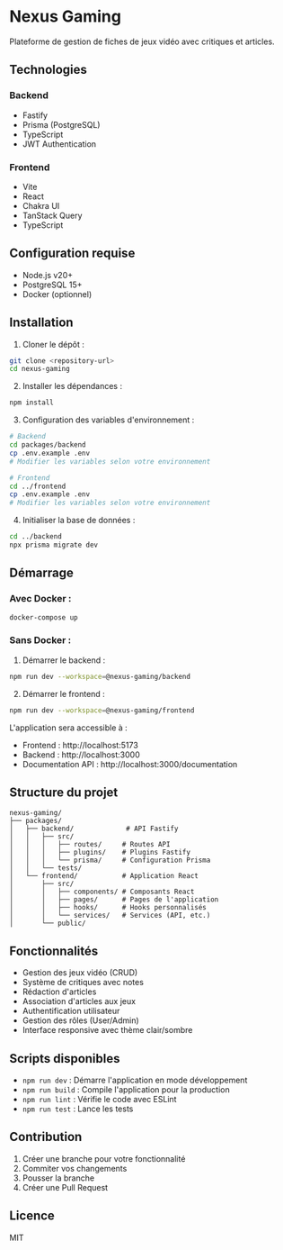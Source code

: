 # Nexus Gaming

Plateforme de gestion de fiches de jeux vidéo avec critiques et articles.

## Technologies

### Backend
- Fastify
- Prisma (PostgreSQL)
- TypeScript
- JWT Authentication

### Frontend
- Vite
- React
- Chakra UI
- TanStack Query
- TypeScript

## Configuration requise

- Node.js v20+
- PostgreSQL 15+
- Docker (optionnel)

## Installation

1. Cloner le dépôt :
```bash
git clone <repository-url>
cd nexus-gaming
```

2. Installer les dépendances :
```bash
npm install
```

3. Configuration des variables d'environnement :
```bash
# Backend
cd packages/backend
cp .env.example .env
# Modifier les variables selon votre environnement

# Frontend
cd ../frontend
cp .env.example .env
# Modifier les variables selon votre environnement
```

4. Initialiser la base de données :
```bash
cd ../backend
npx prisma migrate dev
```

## Démarrage

### Avec Docker :
```bash
docker-compose up
```

### Sans Docker :

1. Démarrer le backend :
```bash
npm run dev --workspace=@nexus-gaming/backend
```

2. Démarrer le frontend :
```bash
npm run dev --workspace=@nexus-gaming/frontend
```

L'application sera accessible à :
- Frontend : http://localhost:5173
- Backend : http://localhost:3000
- Documentation API : http://localhost:3000/documentation

## Structure du projet

```
nexus-gaming/
├── packages/
│   ├── backend/             # API Fastify
│   │   ├── src/
│   │   │   ├── routes/     # Routes API
│   │   │   ├── plugins/    # Plugins Fastify
│   │   │   └── prisma/     # Configuration Prisma
│   │   └── tests/
│   └── frontend/           # Application React
│       ├── src/
│       │   ├── components/ # Composants React
│       │   ├── pages/      # Pages de l'application
│       │   ├── hooks/      # Hooks personnalisés
│       │   └── services/   # Services (API, etc.)
│       └── public/
```

## Fonctionnalités

- Gestion des jeux vidéo (CRUD)
- Système de critiques avec notes
- Rédaction d'articles
- Association d'articles aux jeux
- Authentification utilisateur
- Gestion des rôles (User/Admin)
- Interface responsive avec thème clair/sombre

## Scripts disponibles

- `npm run dev` : Démarre l'application en mode développement
- `npm run build` : Compile l'application pour la production
- `npm run lint` : Vérifie le code avec ESLint
- `npm run test` : Lance les tests

## Contribution

1. Créer une branche pour votre fonctionnalité
2. Commiter vos changements
3. Pousser la branche
4. Créer une Pull Request

## Licence

MIT
